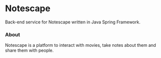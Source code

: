 # Notescape

Back-end service for Notescape written in Java Spring Framework.

### About
Notescape is a platform to interact with movies, take notes
about them and share them with people.


